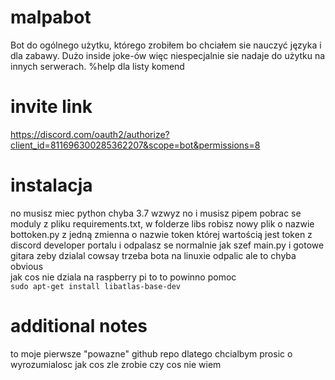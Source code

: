 # malpabot
Bot do ogólnego użytku, którego zrobiłem bo chciałem sie nauczyć języka i dla zabawy. Dużo inside joke-ów więc niespecjalnie sie nadaje do użytku na innych serwerach.
%help dla listy komend

# invite link
https://discord.com/oauth2/authorize?client_id=811696300285362207&scope=bot&permissions=8

# instalacja
no musisz miec python chyba 3.7 wzwyz no i musisz pipem pobrac se moduly z pliku requirements.txt, w folderze libs robisz nowy plik o nazwie bottoken.py z jedną zmienna o nazwie token której wartością jest token z discord developer portalu i odpalasz se normalnie jak szef main.py i gotowe gitara 
zeby dzialal cowsay trzeba bota na linuxie odpalic ale to chyba obvious  
jak cos nie dziala na raspberry pi to to powinno pomoc  
`sudo apt-get install libatlas-base-dev`


# additional notes
to moje pierwsze "powazne" github repo dlatego chcialbym prosic o wyrozumialosc jak cos zle zrobie czy cos nie wiem
